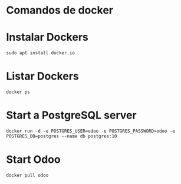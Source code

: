 # Comandos de docker


# Instalar Dockers
```
sudo apt install docker.io
```

# Listar Dockers
```
docker ps
```


# Start a PostgreSQL server
```
docker run -d -e POSTGRES_USER=odoo -e POSTGRES_PASSWORD=odoo -e POSTGRES_DB=postgres --name db postgres:10
```

# Start Odoo
```
docker pull odoo
```
